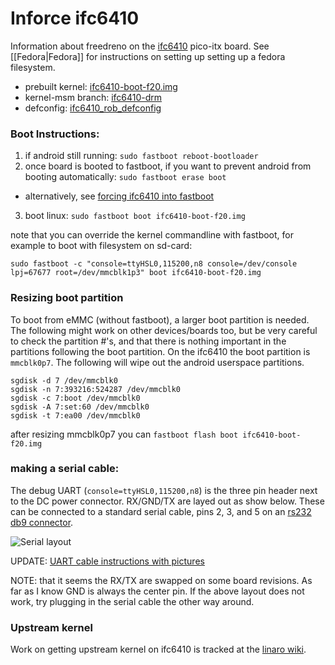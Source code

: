 # Inforce ifc6410

Information about freedreno on the [ifc6410](http://inforcecomputing.com/blog/?p=27) pico-itx board.  See [[Fedora|Fedora]] for instructions on setting up setting up a fedora filesystem.

 * prebuilt kernel: [ifc6410-boot-f20.img](http://people.freedesktop.org/~robclark/f20/ifc6410-boot-f20.img)
 * kernel-msm branch: [ifc6410-drm](https://github.com/freedreno/kernel-msm/commits/ifc6410-drm)
 * defconfig: [ifc6410_rob_defconfig](https://github.com/freedreno/kernel-msm/blob/ifc6410-drm/arch/arm/configs/ifc6410_rob_defconfig)

### Boot Instructions:

1. if android still running: `sudo fastboot reboot-bootloader`
2. once board is booted to fastboot, if you want to prevent android from booting automatically: `sudo fastboot erase boot`
  * alternatively, see [forcing ifc6410 into fastboot](http://mydragonboard.org/2013/forcing-ifc6410-into-fastboot/)
3. boot linux: `sudo fastboot boot ifc6410-boot-f20.img`

note that you can override the kernel commandline with fastboot, for example to boot with filesystem on sd-card:

    sudo fastboot -c "console=ttyHSL0,115200,n8 console=/dev/console lpj=67677 root=/dev/mmcblk1p3" boot ifc6410-boot-f20.img

### Resizing boot partition

To boot from eMMC (without fastboot), a larger boot partition is needed.  The following might work on other devices/boards too, but be very careful to check the partition #'s, and that there is nothing important in the partitions following the boot partition.  On the ifc6410 the boot partition is `mmcblk0p7`.  The following will wipe out the android userspace partitions.

    sgdisk -d 7 /dev/mmcblk0
    sgdisk -n 7:393216:524287 /dev/mmcblk0
    sgdisk -c 7:boot /dev/mmcblk0
    sgdisk -A 7:set:60 /dev/mmcblk0
    sgdisk -t 7:ea00 /dev/mmcblk0

after resizing mmcblk0p7 you can `fastboot flash boot ifc6410-boot-f20.img`

### making a serial cable:
The debug UART (`console=ttyHSL0,115200,n8`) is the three pin header next to the DC power connector. RX/GND/TX are layed out as show below. These can be connected to a standard serial cable, pins 2, 3, and 5 on an [rs232 db9 connector](http://www.arcelect.com/9_PIN_PIN_OUT.GIF).

![Serial layout](http://people.collabora.com/~sjoerd/ifc6410-serial.png)

UPDATE: [UART cable instructions with pictures](http://mydragonboard.org/2013/rs-232-cable-for-ifc6410/)

NOTE: that it seems the RX/TX are swapped on some board revisions.  As far as I know GND is always the center pin.  If the above layout does not work, try plugging in the serial cable the other way around.

### Upstream kernel
Work on getting upstream kernel on ifc6410 is tracked at the [linaro wiki](https://wiki.linaro.org/Boards/IFC6410/LinuxKernel).
